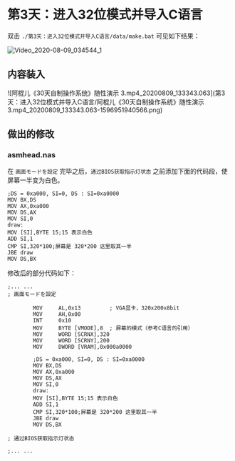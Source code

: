 

# 第3天：进入32位模式并导入C语言

双击 `./第3天：进入32位模式并导入C语言/data/make.bat` 可见如下结果：

![Video_2020-08-09_034544_1](第3天：进入32位模式并导入C语言/Video_2020-08-09_034544_1.gif)

## 内容装入
![阿棍儿《30天自制操作系统》随性演示 3.mp4_20200809_133343.063](第3天：进入32位模式并导入C语言/阿棍儿《30天自制操作系统》随性演示 3.mp4_20200809_133343.063-1596951940566.png)

## 做出的修改

### asmhead.nas

在 `画面モードを設定` 完毕之后，`通过BIOS获取指示灯状态` 之前添加下面的代码段，使屏幕一半变为白色。

```assembly
;DS = 0xa000, SI=0, DS : SI=0xa0000
MOV BX,DS
MOV AX,0xa000
MOV DS,AX
MOV SI,0
draw:
MOV [SI],BYTE 15;15 表示白色
ADD SI,1
CMP SI,320*100;屏幕是 320*200 这里取其一半
JBE draw
MOV DS,BX
```

修改后的部分代码如下：

```assembly
;... ...
; 画面モードを設定

		MOV		AL,0x13			; VGA显卡，320x200x8bit
		MOV		AH,0x00
		INT		0x10
		MOV		BYTE [VMODE],8	; 屏幕的模式（参考C语言的引用）
		MOV		WORD [SCRNX],320
		MOV		WORD [SCRNY],200
		MOV		DWORD [VRAM],0x000a0000
		
		;DS = 0xa000, SI=0, DS : SI=0xa0000
        MOV BX,DS
        MOV AX,0xa000
        MOV DS,AX
        MOV SI,0
        draw:
        MOV [SI],BYTE 15;15 表示白色
        ADD SI,1
        CMP SI,320*100;屏幕是 320*200 这里取其一半
        JBE draw
        MOV DS,BX

; 通过BIOS获取指示灯状态

;... ...
```


